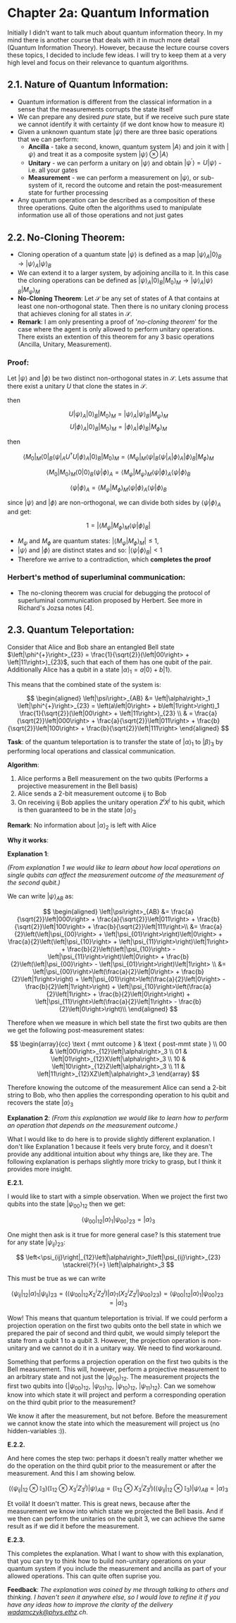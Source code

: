 # Chapter 2a: Quantum Information

Initially I didn't want to talk much about quantum information theory. In my mind there is another course that deals with it in much more detail (Quantum Information Theory). However, because the lecture course covers these topics, I decided to include few ideas. I will try to keep them at a very high level and focus on their relevance to quantum algorithms.

## 2.1. Nature of Quantum Information:
- Quantum information is different from the classical information in a sense that the measurements corrupts the state itself
- We can prepare any desired _pure_ state, but if we receive such pure state we cannot identify it with certainty (if we dont know how to measure it)
- Given a unknown quantum state $\left|\psi\right>$ there are three basic operations that we can perform:
    - **Ancilla** - take a second, known, quantum system $\left|A\right>$ and join it with $\left|\psi\right>$ and treat it as a composite system $\left|\psi\right> \otimes \left|A\right>$
    - **Unitary** - we can perform a unitary on $\left|\psi\right>$ and obtain $\left|\psi^{\prime}\right> = U\left|\psi\right>$ - i.e. all your gates
    - **Measurement** - we can perform a measurement on $\left|\psi\right>$, or sub-system of it, record the outcome and retain the post-measurement state for further processing
- Any quantum operation can be described as a composition of these three operations. Quite often the algorithms used to manipulate information use all of those operations and not just gates

## 2.2. No-Cloning Theorem:
- Cloning operation of a quantum state $\left|\psi\right>$ is defined as a map $\left|\psi\right>_A \left|0\right>_B \rightarrow \left|\psi\right>_A \left|\psi\right>_B$
- We can extend it to a larger system, by adjoining ancilla to it. In this case the cloning operations can be defined as $\left|\psi\right>_A \left|0\right>_B \left|M_0\right>_M \rightarrow \left|\psi\right>_A \left|\psi\right>_B \left|M_\psi\right>_M$
- **No-Cloning Theorem**: Let $\mathcal{S}$ be any set of states of A that contains at least one non-orthogonal state. Then there is no unitary cloning process that achieves cloning for all states in $\mathcal{S}$.
- **Remark**: I am only presenting a proof of '_no-cloning theorem_' for the case where the agent is only allowed to perform unitary operations. There exists an extention of this theorem for any 3 basic operations (Ancilla, Unitary, Measurement).

### Proof:
Let $\left|\psi\right>$ and $\left|\phi\right>$ be two distinct non-orthogonal states in $\mathcal{S}$. Lets assume that there exist a unitary $U$ that clone the states in $\mathcal{S}$.

then

$$
U\left|\psi\right>_A \left|0\right>_B \left|M_0\right>_M = \left|\psi\right>_A \left|\psi\right>_B \left|M_\psi\right>_M
$$
$$
U\left|\phi\right>_A \left|0\right>_B \left|M_0\right>_M = \left|\phi\right>_A \left|\phi\right>_B \left|M_\phi\right>_M
$$

then 

$$
\left<M_0\right|_M\left<0\right|_B\left<\psi\right|_A U^\dagger U\left|\phi\right>_A \left|0\right>_B \left|M_0\right>_M = \left<M_\psi\right|_M \left<\psi\right|_B \left<\psi\right|_A \left|\phi\right>_A \left|\phi\right>_B \left|M_\phi\right>_M
$$



$$
\left<M_0|M_0\right>_M\left<0|0\right>_B\left<\psi|\phi\right>_A = \left<M_\psi|M_\psi\right>_M\left<\psi|\phi\right>_A\left<\psi|\phi\right>_B
$$

$$
\left<\psi|\phi\right>_A = \left<M_\psi|M_\phi\right>_M\left<\psi|\phi\right>_A\left<\psi|\phi\right>_B
$$

since $\left|\psi\right>$ and $\left|\phi\right>$ are non-orthogonal, we can divide both sides by $\left<\psi|\phi\right>_A$ and get:

$$
1 = |\left<M_\psi|M_\phi\right>_M\left<\psi|\phi\right>_B|
$$

- $M_\psi$ and $M_\phi$ are quantum states: $|\left<M_\psi|M_\phi\right>_M| \leq 1$,  
- $\left|\psi\right>$ and $\left|\phi\right>$ are distinct states and so: $|\left<\psi|\phi\right>_B| < 1$
- Therefore we arrive to a contradiction, which **completes the proof**

### Herbert's method of superluminal communication:
- The no-cloning theorem was crucial for debugging the protocol of superluminal communication proposed by Herbert. See more in Richard's Jozsa notes [4].

## 2.3. Quantum Teleportation:
Consider that Alice and Bob share an entangled Bell state $\left|\phi^{+}\right>_{23} = \frac{1}{\sqrt{2}}(\left|00\right> + \left|11\right>)_{23}$, such that each of them has one qubit of the pair. Additionally Alice has a qubit in a state $\left|\alpha\right>_1 = a\left|0\right> + b \left|1\right>$. 

This means that the combined state of the system is:

$$
\begin{aligned}
\left|\psi\right>_{AB} &= \left|\alpha\right>_1 \left|\phi^{+}\right>_{23} = \left(a\left|0\right> + b\left|1\right>\right)_1 \frac{1}{\sqrt{2}}(\left|00\right> + \left|11\right>)_{23} \\
& = \frac{a}{\sqrt{2}}\left|000\right> + \frac{a}{\sqrt{2}}\left|011\right> + \frac{b}{\sqrt{2}}\left|100\right> + \frac{b}{\sqrt{2}}\left|111\right>
\end{aligned}
$$

**Task**: of the quantum teleportation is to transfer the state of $\left|\alpha\right>_1$ to $\left|\beta\right>_3$ by performing local operations and classical communication.

**Algorithm**:
1. Alice performs a Bell measurement on the two qubits (Performs a projective measurement in the Bell basis)
    <!-- 1. Alice applies CX to her qubits 1 and 2
    2. Alice applies H to her qubit 1
    3. Alice measures her two qbits to obtain a 2-bit string 00, 01, 10 or 11 -->
2. Alice sends a 2-bit measurement outcome ij to Bob
3. On receiving ij Bob applies the unitary operation $Z^iX^j$ to his qubit, which is then guaranteed to be in the state $\left|\alpha\right>_3$


**Remark**: No information about $\left|\alpha\right>_2$ is left with Alice

**Why it works**:

**Explanation 1**:

_(From explanation 1 we would like to learn about how local operations on single qubits can affect the measurement outcome of the measurement of the second qubit.)_

We can write $\left|\psi\right>_{AB}$ as:

$$
\begin{aligned}
\left|\psi\right>_{AB} &= \frac{a}{\sqrt{2}}\left|000\right> + \frac{a}{\sqrt{2}}\left|011\right> + \frac{b}{\sqrt{2}}\left|100\right> + \frac{b}{\sqrt{2}}\left|111\right>\\
&= \frac{a}{2}\left(\left|\psi_{00}\right> + \left|\psi_{01}\right>\right)\left|0\right> + \frac{a}{2}\left(\left|\psi_{10}\right> + \left|\psi_{11}\right>\right)\left|1\right> + \frac{b}{2}\left(\left|\psi_{10}\right> - \left|\psi_{11}\right>\right)\left|0\right> + \frac{b}{2}\left(\left|\psi_{00}\right> - \left|\psi_{01}\right>\right)\left|1\right> \\
&= \left|\psi_{00}\right>\left(\frac{a}{2}\left|0\right> + \frac{b}{2}\left|1\right>\right) + \left|\psi_{01}\right>\left(\frac{a}{2}\left|0\right> - \frac{b}{2}\left|1\right>\right) + \left|\psi_{10}\right>\left(\frac{a}{2}\left|1\right> + \frac{b}{2}\left|0\right>\right) + \left|\psi_{11}\right>\left(\frac{a}{2}\left|1\right> - \frac{b}{2}\left|0\right>\right)\\
\end{aligned}
$$

Therefore when we measure in which bell state the first two qubits are then we get the following post-measurement states:

$$
\begin{array}{cc}
\text { mmt outcome } & \text { post-mmt state } \\
00 & \left|00\right>_{12}\left|\alpha\right>_3 \\
01 & \left|01\right>_{12}X\left|\alpha\right>_3 \\
10 & \left|10\right>_{12}Z\left|\alpha\right>_3 \\
11 & \left|11\right>_{12}XZ\left|\alpha\right>_3
\end{array}
$$

Therefore knowing the outcome of the measurement Alice can send a 2-bit string to Bob, who then applies the corresponding operation to his qubit and recovers the state $\left|\alpha\right>_3$

**Explanation 2**:
_(From this explanation we would like to learn how to perform an operation that depends on the measurement outcome.)_

What I would like to do here is to provide slightly different explanation. I don't like Explanation 1 because it feels very brute forcy, and it doesn't provide any additional intuition about why things are, like they are. The following explanation is perhaps slightly more tricky to grasp, but I think it provides more insight.

**E.2.1.**

I would like to start with a simple observation. When we project the first two qubits into the state $\left|\psi_{00}\right>_{12}$ then we get:

$$
\left<\psi_{00}\right|_{12}\left|\alpha\right>_1\left|\psi_{00}\right>_{23} = \left|\alpha\right>_3
$$

One might then ask is it true for more general case? Is this statement true for any state $\left|\psi_{ij}\right>_{23}$:

$$
\left<\psi_{ij}\right|_{12}\left|\alpha\right>_1\left|\psi_{ij}\right>_{23} \stackrel{?}{=} \left|\alpha\right>_3
$$

This must be true as we can write 

$$
\left<\psi_{ij}\right|_{12}\left|\alpha\right>_1\left|\psi_{ij}\right>_{23} = \left(\left<\psi_{00}\right|_{12} X_2^i Z_2^j\right)\left|\alpha\right>_1\left(X_2^i Z_2^j\left|\psi_{00}\right>_{23}\right) = \left<\psi_{00}\right|_{12}\left|\alpha\right>_1\left|\psi_{00}\right>_{23}= \left|\alpha\right>_3
$$

Wow! This means that quantum teleportation is trivial. If we could perform a projection operation on the first two qubits onto the bell state in which we prepared the pair of second and third qubit, we would simply teleport the state from a qubit 1 to a qubit 3. However, the projection operation is non-unitary and we cannot do it in a unitary way. We need to find workaround. 

Something that performs a projection operation on the first two qubits is the Bell measurement. This will, however, perform a projective measurement to an arbitrary state and not just the $\left|\psi_{00}\right>_{12}$. The measurement projects the first two qubits into {$\left|\psi_{00}\right>_{12}$, $\left|\psi_{01}\right>_{12}$, $\left|\psi_{10}\right>_{12}$, $\left|\psi_{11}\right>_{12}$}. Can we somehow know into which state it will project and perform a corresponding operation on the third qubit prior to the measurement?

We know it after the measurement, but not before. Before the measurement we cannot know the state into which the measurement will project us (no hidden-variables :)). 

**E.2.2.**

And here comes the step two: perhaps it doesn't really matter whether we do the operation on the third qubit prior to the measurement or after the measurement. And this I am showing below.

$$
\left( \left<\psi_{ij}\right|_{12} \otimes \mathbb{I}_3\right) \left( \mathbb{I}_{12} \otimes X_3^i Z_3^j\right) \left|\psi\right>_{AB} = \left( \mathbb{I}_{12} \otimes X_3^i Z_3^j\right) \left( \left<\psi_{ij}\right|_{12} \otimes \mathbb{I}_3\right) \left|\psi\right>_{AB}  = \left|\alpha\right>_3
$$

Et voilà! It doesn't matter. This is great news, because after the measurement we know into which state we projected the Bell basis. And if we then can perform the unitaries on the qubit 3, we can achieve the same result as if we did it before the measurement.

**E.2.3.**

This completes the explanation. What I want to show with this explanation, that you can try to think how to build non-unitary operations on your quantum system if you include the measurement and ancilla as part of your allowed operations. This can quite often suprise you.

**Feedback**:
_The explanation was coined by me through talking to others and thinking. I haven't seen it anywhere else, so I would love to refine it if you have any ideas how to improve the clarity of the delivery wadamczyk@phys.ethz.ch_.







    
